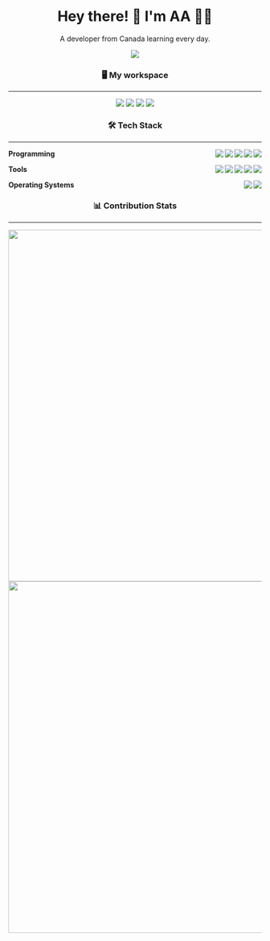 <h1 align='center'>
  Hey there! 👋 I'm AA 👨‍💻
</h1>

<p align='center'>
  A developer from Canada learning every day.
</p>


<p align='center'>
  <a href="#"><img src="https://github-profile-summary-cards.vercel.app/api/cards/profile-details?username=aar072&theme=gruvbox&include_all_commits=true&count_private=true"></a>
</p>



  <h3 align='center'>🖥️ My workspace</h3>
  <hr>
  <p align='center'>
  <img src="https://img.shields.io/badge/windows-%230078D6.svg?&style=for-the-badge&logo=windows&logoColor=white" />
  <img src="https://img.shields.io/badge/intel-core%20i5%2010th-%230071C5.svg?&style=for-the-badge&logo=intel&logoColor=white" />
  <img src="https://img.shields.io/badge/RAM-16GB-%230071C5.svg?&style=for-the-badge&logoColor=white" />
  <img src="https://img.shields.io/badge/nvidia-rtx%203060-%2376B900.svg?&style=for-the-badge&logo=nvidia&logoColor=white" />
</p>

<h3 align='center'>🛠️ Tech Stack</h3>
<hr>
<img align="right" src="https://img.shields.io/badge/Tailwind-06B6D4?logo=tailwindcss&logoColor=white" />
<img align="right" src="https://img.shields.io/badge/Python-3776AB?logo=python&logoColor=white" />
<img align="right" src="https://img.shields.io/badge/Typescript-3178C6?logo=typescript&logoColor=white"/>
<img align="right" src="https://img.shields.io/badge/C++-00599C?logo=c%2B%2B&logoColor=white"/>
<img align="right" src="https://img.shields.io/badge/SvelteKit-FF3E00?logo=svelte&logoColor=white" />

**Programming**

<img align="right" src="https://img.shields.io/badge/Leetcode-FFA116?logo=leetcode&logoColor=white"/>
<img align="right" src="https://img.shields.io/badge/Firefox-FF7139?logo=firefoxbrowser&logoColor=white"/>
<img align="right" src="https://img.shields.io/badge/Github-181717?logo=github&logoColor=white"/>
<img align="right" src="https://img.shields.io/badge/Bash-4EAA25?logo=iterm2&logoColor=white"/>
<img align="right" src="https://img.shields.io/badge/Neovim-57A143?logo=neovim&logoColor=white"/>


**Tools**

<img align="right" src="https://img.shields.io/badge/Arch-1793D1?logo=arch-linux&logoColor=white" />
<img align="right" src="https://img.shields.io/badge/Windows-0078D6?logo=windows&logoColor=white" />

**Operating Systems**
</details>

<h3 align='center'>📊 Contribution Stats</h3>
<hr>

<p align='center'>
<img src="https://bugzilla-stats-worker.aar072.workers.dev/" width='700'/>
<br>
<img src="https://github-readme-streak-stats.herokuapp.com/?user=aar072&theme=gruvbox&hide_border=true" width='700'/>
</p>
